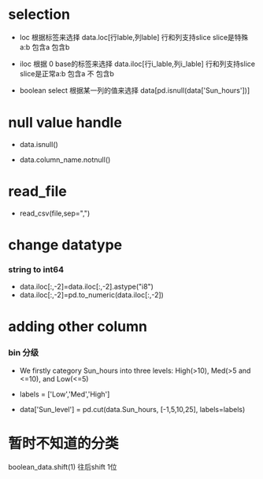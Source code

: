 selection
=========

- loc 根据标签来选择   data.loc[行lable,列lable]   行和列支持slice  slice是特殊a:b 包含a 包含b

- iloc 根据 0 base的标签来选择   data.iloc[行i_lable,列i_lable]   行和列支持slice  slice是正常a:b 包含a 不 包含b

- boolean select 根据某一列的值来选择 data[pd.isnull(data['Sun_hours'])] 

null value handle
=================

- data.isnull()

- data.column_name.notnull()

read_file
=========

- read_csv(file,sep=",")


change datatype
===============

### string to int64

- data.iloc[:,-2]=data.iloc[:,-2].astype("i8")   
- data.iloc[:,-2]=pd.to_numeric(data.iloc[:,-2])   


adding other column
==================

### bin 分级
- We firstly category Sun_hours into three levels: High(>10), Med(>5 and <=10), and Low(<=5)

- labels = ['Low','Med','High']

- data['Sun_level'] = pd.cut(data.Sun_hours, [-1,5,10,25], labels=labels)


暂时不知道的分类
===============
boolean_data.shift(1)   往后shift 1位
